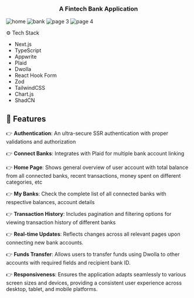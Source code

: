 <h3 align="center">A Fintech Bank Application</h3>

![home](https://github.com/user-attachments/assets/282ecde7-174b-48db-89b9-60116a1e2b53)
![bank](https://github.com/user-attachments/assets/6bb72b7f-670c-4754-82de-2e1209ceac44)
![page 3](https://github.com/user-attachments/assets/085a54ef-634a-4369-b6e3-161dee26d980)
![page 4](https://github.com/user-attachments/assets/c317592f-6b0b-478b-87bc-ddd514862dff)

<a name="tech-stack">⚙️ Tech Stack</a>
- Next.js
- TypeScript
- Appwrite
- Plaid
- Dwolla
- React Hook Form
- Zod
- TailwindCSS
- Chart.js
- ShadCN

## <a name="features">🔋 Features</a>

👉 **Authentication**: An ultra-secure SSR authentication with proper validations and authorization

👉 **Connect Banks**: Integrates with Plaid for multiple bank account linking

👉 **Home Page**: Shows general overview of user account with total balance from all connected banks, recent transactions, money spent on different categories, etc

👉 **My Banks**: Check the complete list of all connected banks with respective balances, account details

👉 **Transaction History**: Includes pagination and filtering options for viewing transaction history of different banks

👉 **Real-time Updates**: Reflects changes across all relevant pages upon connecting new bank accounts.

👉 **Funds Transfer**: Allows users to transfer funds using Dwolla to other accounts with required fields and recipient bank ID.

👉 **Responsiveness**: Ensures the application adapts seamlessly to various screen sizes and devices, providing a consistent user experience across desktop, tablet, and mobile platforms.
